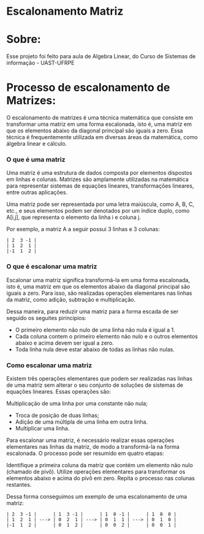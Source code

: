 # Escalonamento Matriz

# Sobre:
Esse projeto foi feito para aula de Algebra Linear, do Curso de Sistemas de informação - UAST-UFRPE

# Processo de escalonamento de Matrizes:
O escalonamento de matrizes é uma técnica matemática que consiste em transformar uma matriz em uma forma escalonada, isto é, uma matriz em que os elementos abaixo da diagonal principal são iguais a zero. Essa técnica é frequentemente utilizada em diversas áreas da matemática, como álgebra linear e cálculo.

### O que é uma matriz
Uma matriz é uma estrutura de dados composta por elementos dispostos em linhas e colunas. Matrizes são amplamente utilizadas na matemática para representar sistemas de equações lineares, transformações lineares, entre outras aplicações.

Uma matriz pode ser representada por uma letra maiúscula, como A, B, C, etc., e seus elementos podem ser denotados por um índice duplo, como A[i,j], que representa o elemento da linha i e coluna j.

Por exemplo, a matriz A a seguir possui 3 linhas e 3 colunas:
```
| 2  3 -1 |
| 1  2  1 |
|-1  1  2 |
```

### O que é escalonar uma matriz
Escalonar uma matriz significa transformá-la em uma forma escalonada, isto é, uma matriz em que os elementos abaixo da diagonal principal são iguais a zero. Para isso, são realizadas operações elementares nas linhas da matriz, como adição, subtração e multiplicação.

Dessa maneira, para reduzir uma matriz para a forma escada de ser seguido os seguites pirincipios:
- O primeiro elemento não nulo de uma linha não nula é igual a 1.
- Cada coluna contem o primeiro elemento não nulo e o outros elementos abaixo e acima devem ser igual a zero.
- Toda linha nula deve estar abaixo de todas as linhas não nulas.

### Como escalonar uma matriz
Existem três operações elementares que podem ser realizadas nas linhas de uma matriz sem alterar o seu conjunto de soluções de sistemas de equações lineares. Essas operações são:

Multiplicação de uma linha por uma constante não nula;
- Troca de posição de duas linhas;
- Adição de uma múltipla de uma linha em outra linha.
- Multiplicar uma linha.

Para escalonar uma matriz, é necessário realizar essas operações elementares nas linhas da matriz, de modo a transformá-la na forma escalonada. O processo pode ser resumido em quatro etapas:

Identifique a primeira coluna da matriz que contém um elemento não nulo (chamado de pivô).
Utilize operações elementares para transformar os elementos abaixo e acima do pivô em zero.
Repita o processo nas colunas restantes.

Dessa forma conseguimos um exemplo de uma escalonamento de uma matriz: 
```
| 2  3 -1 |      | 1  3 -1 |      | 1  0 -1 |      | 1  0  0 |
| 1  2  1 | ---> | 0  2  1 | ---> | 0  1  1 | ---> | 0  1  0 |
|-1  1  2 |      | 0  1  2 |      | 0  0  2 |      | 0  0  1 |
```

